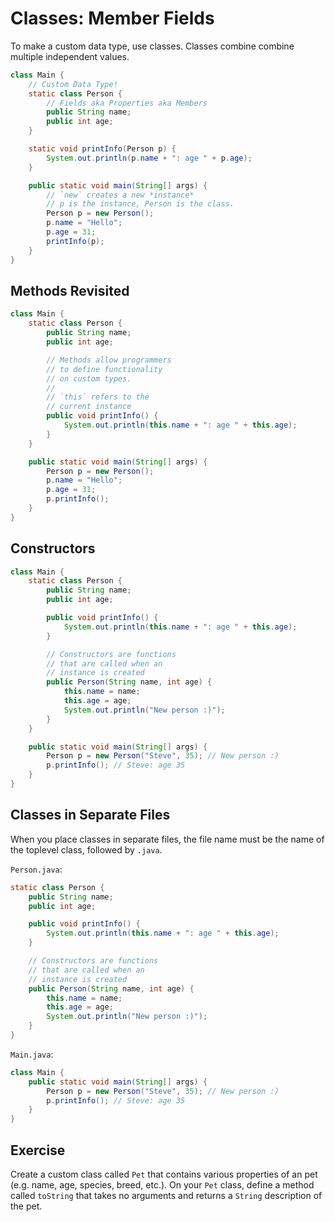# Classes: Member Fields
To make a custom data type, use classes. Classes
combine combine multiple independent values.

```java
class Main {
	// Custom Data Type!
	static class Person {
		// Fields aka Properties aka Members
		public String name;
		public int age;
	}

	static void printInfo(Person p) {
		System.out.println(p.name + ": age " + p.age);
	}

	public static void main(String[] args) {
		// `new` creates a new *instance*
		// p is the instance, Person is the class.
		Person p = new Person();
		p.name = "Hello";
		p.age = 31;
		printInfo(p);
	}
}
```

## Methods Revisited
```java
class Main {
	static class Person {
		public String name;
		public int age;

		// Methods allow programmers
		// to define functionality
		// on custom types.
		//
		// `this` refers to the
		// current instance
		public void printInfo() {
			System.out.println(this.name + ": age " + this.age);
		}
	}

	public static void main(String[] args) {
		Person p = new Person();
		p.name = "Hello";
		p.age = 31;
		p.printInfo();
	}
}
```

## Constructors
```java
class Main {
	static class Person {
		public String name;
		public int age;

		public void printInfo() {
			System.out.println(this.name + ": age " + this.age);
		}

		// Constructors are functions
		// that are called when an
		// instance is created
		public Person(String name, int age) {
			this.name = name;
			this.age = age;
			System.out.println("New person :)");
		}
	}

	public static void main(String[] args) {
		Person p = new Person("Steve", 35); // New person :)
		p.printInfo(); // Steve: age 35
	}
}
```

## Classes in Separate Files
When you place classes in separate files, the file name must be the name of the toplevel class, followed by `.java`.

`Person.java`:  
```java
static class Person {
	public String name;
	public int age;

	public void printInfo() {
		System.out.println(this.name + ": age " + this.age);
	}

	// Constructors are functions
	// that are called when an
	// instance is created
	public Person(String name, int age) {
		this.name = name;
		this.age = age;
		System.out.println("New person :)");
	}
}

```

`Main.java`:  
```java
class Main {
	public static void main(String[] args) {
		Person p = new Person("Steve", 35); // New person :)
		p.printInfo(); // Steve: age 35
	}
}
```

## Exercise
Create a custom class called `Pet` that
contains various properties of an pet
(e.g. name, age, species, breed, etc.). On your `Pet`
class, define a method called `toString` that
takes no arguments and returns a `String` description
of the pet.

